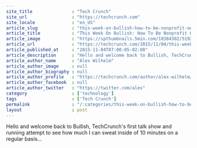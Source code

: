 ```yaml
---
site_title               : "Tech Crunch"
site_url                 : "https://techcrunch.com"
site_locale              : "en_US"
article_slug             : "this-week-on-bullish-how-to-be-nonprofit-on-purpose"
article_title            : "This Week On Bullish: How To Be Nonprofit On Purpose"
article_image            : "https://spthumbnails.5min.com/10384302/519215092_c.jpg?w=764&h=400"
article_url              : "https://techcrunch.com/2015/11/04/this-week-on-bullish-how-to-be-nonprofit-on-purpose/"
article_published_at     : "2015-11-04T07:00:05-02:00"
article_description      : "Hello and welcome back to Bullish, TechCrunch's first talk show and running attempt to see how much I can sweat inside of 10 minutes on a regular basis..."
article_author_name      : "Alex Wilhelm"
article_author_image     : null
article_author_biography : null
article_author_profile   : "https://techcrunch.com/author/alex-wilhelm/"
article_author_facebook  : null
article_author_twitter   : "https://twitter.com/alex"
category                 : ['technology']
tags                     : ['Tech Crunch']
permalink                : "/:categories/this-week-on-bullish-how-to-be-nonprofit-on-purpose/"
layout                   : post
---
```


Hello and welcome back to Bullish, TechCrunch's first talk show and running attempt to see how much I can sweat inside of 10 minutes on a regular basis...
